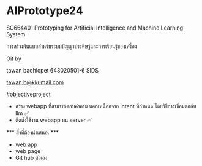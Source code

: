 # AIPrototype24
SC664401	Prototyping for Artificial Intelligence and Machine Learning System

การสร้างต้นแบบสำหรับระบบปัญญาประดิษฐ์และการเรียนรู้ของเครื่อง

Git by

tawan baohlopet 643020501-6 SIDS 

<tawan.b@kkumail.com>

#objectiveproject
- สร้าง webapp  ที่สามารถตอบคำถาม นอกเหนือกจาก intent ที่กำหนด โดยวิธีการเชื่อมต่อกับ llm :white_check_mark:
- ติดตั้งใช้งาน webapp บน server :white_check_mark:

*** สิ่งที่ต้องนำเสนอ: ***
- web app
- web page
- Git hub ตัวเอง
